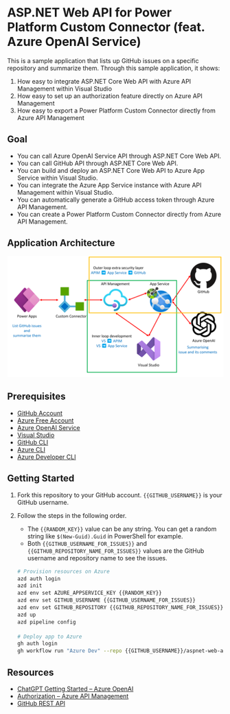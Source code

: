 # ASP.NET Web API for Power Platform Custom Connector (feat. Azure OpenAI Service)

This is a sample application that lists up GitHub issues on a specific repository and summarize them. Through this sample application, it shows:

1. How easy to integrate ASP.NET Core Web API with Azure API Management within Visual Studio
1. How easy to set up an authorization feature directly on Azure API Management
1. How easy to export a Power Platform Custom Connector directly from Azure API Management

## Goal

- You can call Azure OpenAI Service API through ASP.NET Core Web API.
- You can call GitHub API through ASP.NET Core Web API.
- You can build and deploy an ASP.NET Core Web API to Azure App Service within Visual Studio.
- You can integrate the Azure App Service instance with Azure API Management within Visual Studio.
- You can automatically generate a GitHub access token through Azure API Management.
- You can create a Power Platform Custom Connector directly from Azure API Management.

## Application Architecture

![Application Architecture](./images/architecture.png)

## Prerequisites

- [GitHub Account](https://github.com/signup)
- [Azure Free Account](https://azure.microsoft.com/free?WT.mc_id=dotnet-94866-juyoo)
- [Azure OpenAI Service](https://learn.microsoft.com/azure/cognitive-services/openai/overview?WT.mc_id=dotnet-94866-juyoo)
- [Visual Studio](https://visualstudio.microsoft.com/vs/?WT.mc_id=dotnet-94866-juyoo)
- [GitHub CLI](https://cli.github.com)
- [Azure CLI](https://learn.microsoft.com/cli/azure/what-is-azure-cli?WT.mc_id=dotnet-94866-juyoo)
- [Azure Developer CLI](https://learn.microsoft.com/azure/developer/azure-developer-cli/overview?WT.mc_id=dotnet-94866-juyoo)

## Getting Started

1. Fork this repository to your GitHub account. `{{GITHUB_USERNAME}}` is your GitHub username.
1. Follow the steps in the following order.

   - The `{{RANDOM_KEY}}` value can be any string. You can get a random string like `$(New-Guid).Guid` in PowerShell for example.
   - Both `{{GITHUB_USERNAME_FOR_ISSUES}}` and `{{GITHUB_REPOSITORY_NAME_FOR_ISSUES}}` values are the GitHub username and repository name to see the issues.

    ```bash
    # Provision resources on Azure
    azd auth login
    azd init
    azd env set AZURE_APPSERVICE_KEY {{RANDOM_KEY}}
    azd env set GITHUB_USERNAME {{GITHUB_USERNAME_FOR_ISSUES}}
    azd env set GITHUB_REPOSITORY {{GITHUB_REPOSITORY_NAME_FOR_ISSUES}}
    azd up
    azd pipeline config
    
    # Deploy app to Azure
    gh auth login
    gh workflow run "Azure Dev" --repo {{GITHUB_USERNAME}}/aspnet-web-api-for-power-platform-custom-connector
    ```

## Resources

- [ChatGPT Getting Started &ndash; Azure OpenAI](https://learn.microsoft.com/azure/cognitive-services/openai/chatgpt-quickstart?WT.mc_id=dotnet-94866-juyoo&pivots=programming-language-csharp&tabs=command-line)
- [Authorization &ndash; Azure API Management](https://learn.microsoft.com/azure/api-management/authorizations-overview?WT.mc_id=dotnet-94866-juyoo)
- [GitHub REST API](https://docs.github.com/rest)
